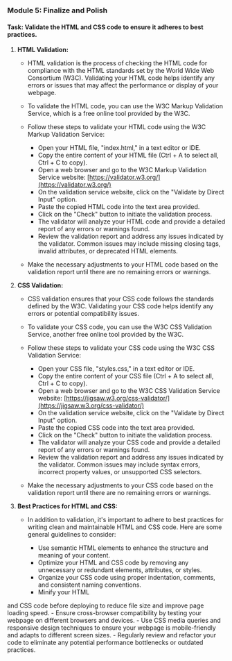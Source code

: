 

### Module 5: Finalize and Polish

#### Task: Validate the HTML and CSS code to ensure it adheres to best practices.

1. **HTML Validation:**
   - HTML validation is the process of checking the HTML code for compliance with the HTML standards set by the World Wide Web Consortium (W3C). Validating your HTML code helps identify any errors or issues that may affect the performance or display of your webpage.

   - To validate the HTML code, you can use the W3C Markup Validation Service, which is a free online tool provided by the W3C.

   - Follow these steps to validate your HTML code using the W3C Markup Validation Service:

     - Open your HTML file, "index.html," in a text editor or IDE.
     - Copy the entire content of your HTML file (Ctrl + A to select all, Ctrl + C to copy).
     - Open a web browser and go to the W3C Markup Validation Service website: [https://validator.w3.org/](https://validator.w3.org/)
     - On the validation service website, click on the "Validate by Direct Input" option.
     - Paste the copied HTML code into the text area provided.
     - Click on the "Check" button to initiate the validation process.
     - The validator will analyze your HTML code and provide a detailed report of any errors or warnings found.
     - Review the validation report and address any issues indicated by the validator. Common issues may include missing closing tags, invalid attributes, or deprecated HTML elements.

   - Make the necessary adjustments to your HTML code based on the validation report until there are no remaining errors or warnings.

2. **CSS Validation:**
   - CSS validation ensures that your CSS code follows the standards defined by the W3C. Validating your CSS code helps identify any errors or potential compatibility issues.

   - To validate your CSS code, you can use the W3C CSS Validation Service, another free online tool provided by the W3C.

   - Follow these steps to validate your CSS code using the W3C CSS Validation Service:

     - Open your CSS file, "styles.css," in a text editor or IDE.
     - Copy the entire content of your CSS file (Ctrl + A to select all, Ctrl + C to copy).
     - Open a web browser and go to the W3C CSS Validation Service website: [https://jigsaw.w3.org/css-validator/](https://jigsaw.w3.org/css-validator/)
     - On the validation service website, click on the "Validate by Direct Input" option.
     - Paste the copied CSS code into the text area provided.
     - Click on the "Check" button to initiate the validation process.
     - The validator will analyze your CSS code and provide a detailed report of any errors or warnings found.
     - Review the validation report and address any issues indicated by the validator. Common issues may include syntax errors, incorrect property values, or unsupported CSS selectors.

   - Make the necessary adjustments to your CSS code based on the validation report until there are no remaining errors or warnings.

3. **Best Practices for HTML and CSS:**
   - In addition to validation, it's important to adhere to best practices for writing clean and maintainable HTML and CSS code. Here are some general guidelines to consider:

     - Use semantic HTML elements to enhance the structure and meaning of your content.
     - Optimize your HTML and CSS code by removing any unnecessary or redundant elements, attributes, or styles.
     - Organize your CSS code using proper indentation, comments, and consistent naming conventions.
     - Minify your HTML

 and CSS code before deploying to reduce file size and improve page loading speed.
     - Ensure cross-browser compatibility by testing your webpage on different browsers and devices.
     - Use CSS media queries and responsive design techniques to ensure your webpage is mobile-friendly and adapts to different screen sizes.
     - Regularly review and refactor your code to eliminate any potential performance bottlenecks or outdated practices.

